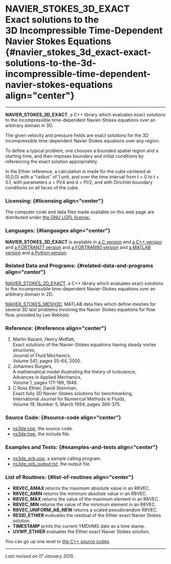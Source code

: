 NAVIER\_STOKES\_3D\_EXACT\
Exact solutions to the\
3D Incompressible Time-Dependent Navier Stokes Equations {#navier_stokes_3d_exact-exact-solutions-to-the-3d-incompressible-time-dependent-navier-stokes-equations align="center"}
========================================================

------------------------------------------------------------------------

**NAVIER\_STOKES\_3D\_EXACT**, a C++ library which evaluates exact
solutions to the incompressible time-dependent Navier-Stokes equations
over an arbitrary domain in 3D.

The given velocity and pressure fields are exact solutions for the 3D
incompressible time-dependent Navier Stokes equations over any region.

To define a typical problem, one chooses a bounded spatial region and a
starting time, and then imposes boundary and initial conditions by
referencing the exact solution appropriately.

In the Ethier reference, a calculation is made for the cube centered at
(0,0,0) with a "radius" of 1 unit, and over the time interval from t = 0
to t = 0.1, with parameters a = PI/4 and d = PI/2, and with Dirichlet
boundary conditions on all faces of the cube.

### Licensing: {#licensing align="center"}

The computer code and data files made available on this web page are
distributed under [the GNU LGPL license.](../../txt/gnu_lgpl.txt)

### Languages: {#languages align="center"}

**NAVIER\_STOKES\_3D\_EXACT** is available in [a C
version](../../c_src/navier_stokes_3d_exact/navier_stokes_3d_exact.md)
and [a C++
version](../../master/navier_stokes_3d_exact/navier_stokes_3d_exact.md)
and [a FORTRAN77
version](../../f77_src/navier_stokes_3d_exact/navier_stokes_3d_exact.md)
and [a FORTRAN90
version](../../f_src/navier_stokes_3d_exact/navier_stokes_3d_exact.md)
and [a MATLAB
version](../../m_src/navier_stokes_3d_exact/navier_stokes_3d_exact.md)
and [a Python
version](../../py_src/navier_stokes_3d_exact/navier_stokes_3d_exact.md).

### Related Data and Programs: {#related-data-and-programs align="center"}

[NAVIER\_STOKES\_2D\_EXACT](../../master/navier_stokes_2d_exact/navier_stokes_2d_exact.md),
a C++ library which evaluates exact solutions to the incompressible
time-dependent Navier-Stokes equations over an arbitrary domain in 2D.

[NAVIER\_STOKES\_MESH3D](../../m_src/navier_stokes_mesh3d/navier_stokes_mesh3d.md),
MATLAB data files which define meshes for several 3D test problems
involving the Navier Stokes equations for flow flow, provided by Leo
Rebholz.

### Reference: {#reference align="center"}

1.  Martin Bazant, Henry Moffatt,\
    Exact solutions of the Navier-Stokes equations having steady vortex
    structures,\
    Journal of Fluid Mechanics,\
    Volume 541, pages 55-64, 2005.
2.  Johannes Burgers,\
    A mathematical model illustrating the theory of turbulence,\
    Advances in Applied Mechanics,\
    Volume 1, pages 171-199, 1948.
3.  C Ross Ethier, David Steinman,\
    Exact fully 3D Navier-Stokes solutions for benchmarking,\
    International Journal for Numerical Methods in Fluids,\
    Volume 19, Number 5, March 1994, pages 369-375.

### Source Code: {#source-code align="center"}

-   [ns3de.cpp](ns3de.cpp), the source code.
-   [ns3de.hpp](ns3de.hpp), the include file.

### Examples and Tests: {#examples-and-tests align="center"}

-   [ns3de\_prb.cpp](ns3de_prb.cpp), a sample calling program.
-   [ns3de\_prb\_output.txt](ns3de_prb_output.txt), the output file.

### List of Routines: {#list-of-routines align="center"}

-   **R8VEC\_AMAX** returns the maximum absolute value in an R8VEC.
-   **R8VEC\_AMIN** returns the minimum absolute value in an R8VEC.
-   **R8VEC\_MAX** returns the value of the maximum element in an R8VEC.
-   **R8VEC\_MIN** returns the value of the minimum element in an R8VEC.
-   **R8VEC\_UNIFORM\_AB\_NEW** returns a scaled pseudorandom R8VEC.
-   **RESID\_ETHIER** evaluates the residual of the Ethier exact Navier
    Stokes solution.
-   **TIMESTAMP** prints the current YMDHMS date as a time stamp.
-   **UVWP\_ETHIER** evaluates the Ethier exact Navier Stokes solution.

You can go up one level to [the C++ source codes](../cpp_src.md).

------------------------------------------------------------------------

*Last revised on 17 January 2015.*
